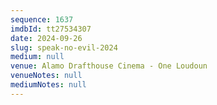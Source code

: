 ```yaml
---
sequence: 1637
imdbId: tt27534307
date: 2024-09-26
slug: speak-no-evil-2024
medium: null
venue: Alamo Drafthouse Cinema - One Loudoun
venueNotes: null
mediumNotes: null
---
```


